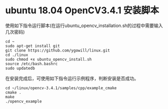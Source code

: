 # ubuntu 18.04 OpenCV3.4.1 安装脚本

使用如下指令运行脚本(在运行ubuntu_opencv_installation.sh的过程中需要输入几次密码)

    cd ~
    sudo apt-get install git
    git clone https://github.com/ygowill/linux.git
    cd ./linux
    sudo chmod +x ubuntu_opencv_install.sh
    source /etc/bash.bashrc
    sudo updatedb

在安装完成后，可使用如下指令运行示例程序，判断安装是否成功。

    cd ~/linux/opencv-3.4.1/samples/cpp/example_cmake
    cmake .
    make
    ./opencv_example
